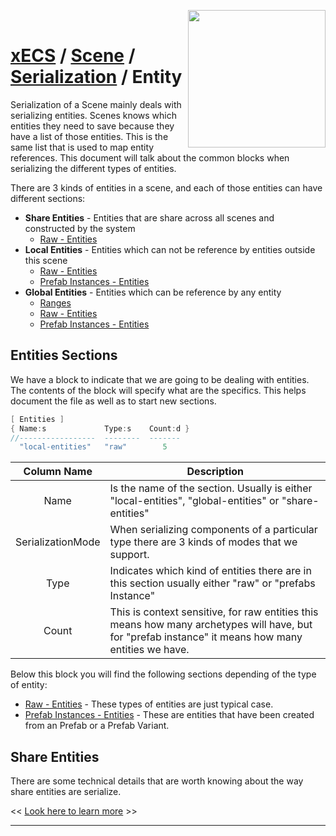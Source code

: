 <img src="https://i.imgur.com/TyjrCTS.jpg" align="right" width="220px" /><br>
# [xECS](xECS.md) / [Scene](xecs_scene.md) / [Serialization](xecs_scene_serialization.md) / Entity

Serialization of a Scene mainly deals with serializing entities. Scenes knows which entities they need to save because they have a list of those entities. This is the same list that is used to map entity references. This document will talk about the common blocks when serializing the different types of entities.

There are 3 kinds of entities in a scene, and each of those entities can have different sections:

* **Share Entities** - Entities that are share across all scenes and constructed by the system
  * [Raw - Entities](xecs_scene_serialization_entity_raw.md)
* **Local Entities** - Entities which can not be reference by entities outside this scene
  * [Raw - Entities](xecs_scene_serialization_entity_raw.md)
  * [Prefab Instances - Entities](xecs_scene_serialization_entity_prefab_instances.md)
* **Global Entities** - Entities which can be reference by any entity
  * [Ranges](xecs_scene_serialization_ranges.md)
  * [Raw - Entities](xecs_scene_serialization_entity_raw.md)
  * [Prefab Instances - Entities](xecs_scene_serialization_entity_prefab_instances.md)
## Entities Sections

We have a block to indicate that we are going to be dealing with entities. The contents of the block will specify what are the specifics. This helps document the file as well as to start new sections.

~~~cpp
[ Entities ]
{ Name:s             Type:s    Count:d }
//-----------------  --------  -------
  "local-entities"   "raw"        5
~~~

| Column Name        | Description |
|:------------------:|-------------|
| Name               | Is the name of the section. Usually is either "local-entities", "global-entities" or "share-entities"    |
| SerializationMode  | When serializing components of a particular type there are 3 kinds of modes that we support.             |
| Type               | Indicates which kind of entities there are in this section usually either "raw" or "prefabs Instance"    |
| Count              | This is context sensitive, for raw entities this means how many archetypes will have, but for "prefab instance" it means how many entities we have. |

Below this block you will find the following sections depending of the type of entity:

* [Raw - Entities](xecs_scene_serialization_entity_raw.md) - These types of entities are just typical case.
* [Prefab Instances - Entities](xecs_scene_serialization_entity_prefab_instances.md) - These are entities that have been created from an Prefab or a Prefab Variant.

## Share Entities 

There are some technical details that are worth knowing about the way share entities are serialize.

<< [Look here to learn more](xecs_scene_serialization_entity_shared.md) >>



---
